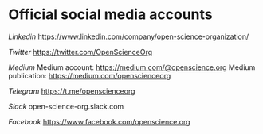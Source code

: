 # Official social media accounts

*Linkedin*
https://www.linkedin.com/company/open-science-organization/

*Twitter*
https://twitter.com/OpenScienceOrg

*Medium*
Medium account: https://medium.com/@openscience.org
Medium publication: https://medium.com/openscienceorg

*Telegram*
https://t.me/openscienceorg

*Slack*
open-science-org.slack.com

*Facebook*
https://www.facebook.com/openscience.org
